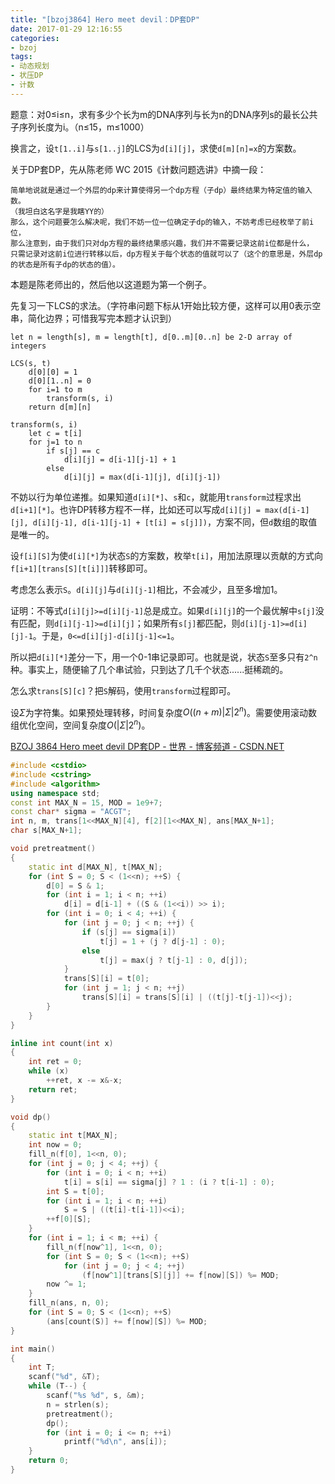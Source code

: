 ```yaml
---
title: "[bzoj3864] Hero meet devil：DP套DP"
date: 2017-01-29 12:16:55
categories:
- bzoj
tags:
- 动态规划
- 状压DP
- 计数
---
```

题意：对0&le;i&le;n，求有多少个长为m的DNA序列与长为n的DNA序列s的最长公共子序列长度为i。（n&le;15，m&le;1000）

换言之，设`t[1..i]`与`s[1..j]`的LCS为`d[i][j]`，求使`d[m][n]=x`的方案数。
<!-- more -->
关于DP套DP，先从陈老师 WC 2015《计数问题选讲》中摘一段：
```
简单地说就是通过一个外层的dp来计算使得另一个dp方程（子dp）最终结果为特定值的输入数。
（我坦白这名字是我瞎YY的）
那么，这个问题要怎么解决呢，我们不妨一位一位确定子dp的输入，不妨考虑已经枚举了前i位，
那么注意到，由于我们只对dp方程的最终结果感兴趣，我们并不需要记录这前i位都是什么，
只需记录对这前i位进行转移以后，dp方程关于每个状态的值就可以了（这个的意思是，外层dp的状态是所有子dp的状态的值）。
```

本题是陈老师出的，然后他以这道题为第一个例子。

先复习一下LCS的求法。（字符串问题下标从1开始比较方便，这样可以用0表示空串，简化边界；可惜我写完本题才认识到）

```
let n = length[s], m = length[t], d[0..m][0..n] be 2-D array of integers

LCS(s, t)
    d[0][0] = 1
    d[0][1..n] = 0
    for i=1 to m
        transform(s, i)
    return d[m][n]

transform(s, i)
    let c = t[i]
    for j=1 to n
        if s[j] == c
            d[i][j] = d[i-1][j-1] + 1
        else
            d[i][j] = max(d[i-1][j], d[i][j-1])
```

不妨以行为单位递推。如果知道`d[i][*]`、`s`和`c`，就能用`transform`过程求出`d[i+1][*]`。也许DP转移方程不一样，比如还可以写成`d[i][j] = max(d[i-1][j], d[i][j-1], d[i-1][j-1] + [t[i] = s[j]])`，方案不同，但`d`数组的取值是唯一的。

设`f[i][S]`为使`d[i][*]`为状态`S`的方案数，枚举`t[i]`，用加法原理以贡献的方式向`f[i+1][trans[S][t[i]]]`转移即可。

考虑怎么表示`S`。`d[i][j]`与`d[i][j-1]`相比，不会减少，且至多增加1。

证明：不等式`d[i][j]>=d[i][j-1]`总是成立。如果`d[i][j]`的一个最优解中`s[j]`没有匹配，则`d[i][j-1]>=d[i][j]`；如果所有`s[j]`都匹配，则`d[i][j-1]>=d[i][j]-1`。于是，`0<=d[i][j]-d[i][j-1]<=1`。

所以把`d[i][*]`差分一下，用一个0-1串记录即可。也就是说，状态`S`至多只有`2^n`种。事实上，随便输了几个串试验，只到达了几千个状态......挺稀疏的。

怎么求`trans[S][c]`？把`S`解码，使用`transform`过程即可。

设$\Sigma$为字符集。如果预处理转移，时间复杂度$O((n+m)|\Sigma|2^n)$。需要使用滚动数组优化空间，空间复杂度$O(|\Sigma|2^n)$。

[BZOJ 3864 Hero meet devil DP套DP - 世界 - 博客频道 - CSDN.NET](http://blog.csdn.net/popoqqq/article/details/46826271)

```cpp
#include <cstdio>
#include <cstring>
#include <algorithm>
using namespace std;
const int MAX_N = 15, MOD = 1e9+7;
const char* sigma = "ACGT";
int n, m, trans[1<<MAX_N][4], f[2][1<<MAX_N], ans[MAX_N+1];
char s[MAX_N+1];

void pretreatment()
{
	static int d[MAX_N], t[MAX_N];
	for (int S = 0; S < (1<<n); ++S) {
		d[0] = S & 1;
		for (int i = 1; i < n; ++i)
			d[i] = d[i-1] + ((S & (1<<i)) >> i);
		for (int i = 0; i < 4; ++i) {
			for (int j = 0; j < n; ++j) {
				if (s[j] == sigma[i])
					t[j] = 1 + (j ? d[j-1] : 0);
				else
					t[j] = max(j ? t[j-1] : 0, d[j]);
			}
			trans[S][i] = t[0];
			for (int j = 1; j < n; ++j)
				trans[S][i] = trans[S][i] | ((t[j]-t[j-1])<<j);
		}
	}
}

inline int count(int x)
{
	int ret = 0;
	while (x)
		++ret, x -= x&-x;
	return ret;
}

void dp()
{
	static int t[MAX_N];
	int now = 0;
	fill_n(f[0], 1<<n, 0);
	for (int j = 0; j < 4; ++j) {
		for (int i = 0; i < n; ++i)
			t[i] = s[i] == sigma[j] ? 1 : (i ? t[i-1] : 0);
		int S = t[0];
		for (int i = 1; i < n; ++i)
			S = S | ((t[i]-t[i-1])<<i);
		++f[0][S];
	}
	for (int i = 1; i < m; ++i) {
		fill_n(f[now^1], 1<<n, 0);
		for (int S = 0; S < (1<<n); ++S)
			for (int j = 0; j < 4; ++j)
				(f[now^1][trans[S][j]] += f[now][S]) %= MOD;
		now ^= 1;
	}
	fill_n(ans, n, 0);
	for (int S = 0; S < (1<<n); ++S)
		(ans[count(S)] += f[now][S]) %= MOD;
}

int main()
{
	int T;
	scanf("%d", &T);
	while (T--) {
		scanf("%s %d", s, &m);
		n = strlen(s);
		pretreatment();
		dp();
		for (int i = 0; i <= n; ++i)
			printf("%d\n", ans[i]);
	}
	return 0;
}
```
